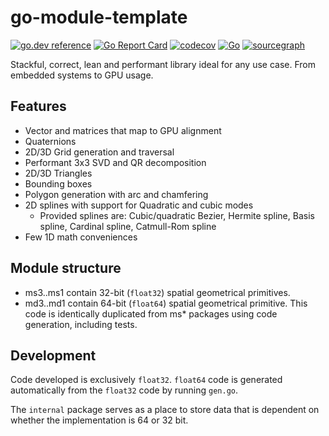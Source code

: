 # go-module-template
[![go.dev reference](https://pkg.go.dev/badge/github.com/soypat/geometry)](https://pkg.go.dev/github.com/soypat/geometry)
[![Go Report Card](https://goreportcard.com/badge/github.com/soypat/geometry)](https://goreportcard.com/report/github.com/soypat/geometry)
[![codecov](https://codecov.io/gh/soypat/geometry/branch/main/graph/badge.svg)](https://codecov.io/gh/soypat/geometry)
[![Go](https://github.com/soypat/geometry/actions/workflows/go.yml/badge.svg)](https://github.com/soypat/geometry/actions/workflows/go.yml)
[![sourcegraph](https://sourcegraph.com/github.com/soypat/geometry/-/badge.svg)](https://sourcegraph.com/github.com/soypat/geometry?badge)

Stackful, correct, lean and performant library ideal for any use case. From embedded systems to GPU usage.
 
## Features
- Vector and matrices that map to GPU alignment
- Quaternions
- 2D/3D Grid generation and traversal
- Performant 3x3 SVD and QR decomposition
- 2D/3D Triangles
- Bounding boxes
- Polygon generation with arc and chamfering
- 2D splines with support for Quadratic and cubic modes
    - Provided splines are: Cubic/quadratic Bezier, Hermite spline, Basis spline, Cardinal spline, Catmull-Rom spline 
- Few 1D math conveniences

## Module structure
- ms3..ms1 contain 32-bit (`float32`) spatial geometrical primitives.
- md3..md1 contain 64-bit (`float64`) spatial geometrical primitive. This code is identically duplicated from ms* packages using code generation, including tests.

## Development
Code developed is exclusively `float32`. `float64` code is generated automatically from the `float32` code by running `gen.go`.

The `internal` package serves as a place to store data that is dependent on whether the implementation is 64 or 32 bit.